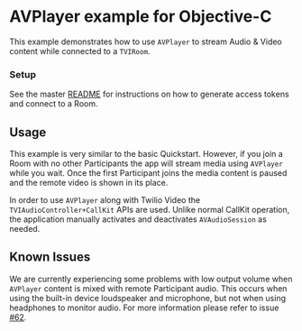 # AVPlayer example for Objective-C

This example demonstrates how to use `AVPlayer` to stream Audio & Video content while connected to a `TVIRoom`.

### Setup

See the master [README](https://github.com/twilio/video-quickstart-ios/blob/master/README.md) for instructions on how to generate access tokens and connect to a Room.

## Usage

This example is very similar to the basic Quickstart. However, if you join a Room with no other Participants the app will stream media using `AVPlayer` while you wait. Once the first Participant joins the media content is paused and the remote video is shown in its place.

In order to use `AVPlayer` along with Twilio Video the `TVIAudioController+CallKit` APIs are used. Unlike normal CallKit operation, the application manually activates and deactivates `AVAudioSession` as needed.

## Known Issues

We are currently experiencing some problems with low output volume when `AVPlayer` content is mixed with remote Participant audio. This occurs when using the built-in device loudspeaker and microphone, but not when using headphones to monitor audio. For more information please refer to issue [#62](https://github.com/twilio/video-quickstart-objc/issues/62).
